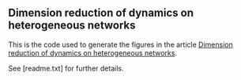 ## Dimension reduction of dynamics on heterogeneous networks

This is the code used to generate the figures in the article [Dimension reduction of dynamics on heterogeneous networks](https://arxiv.org/abs/2206.11230).

See [readme.txt] for further details.
